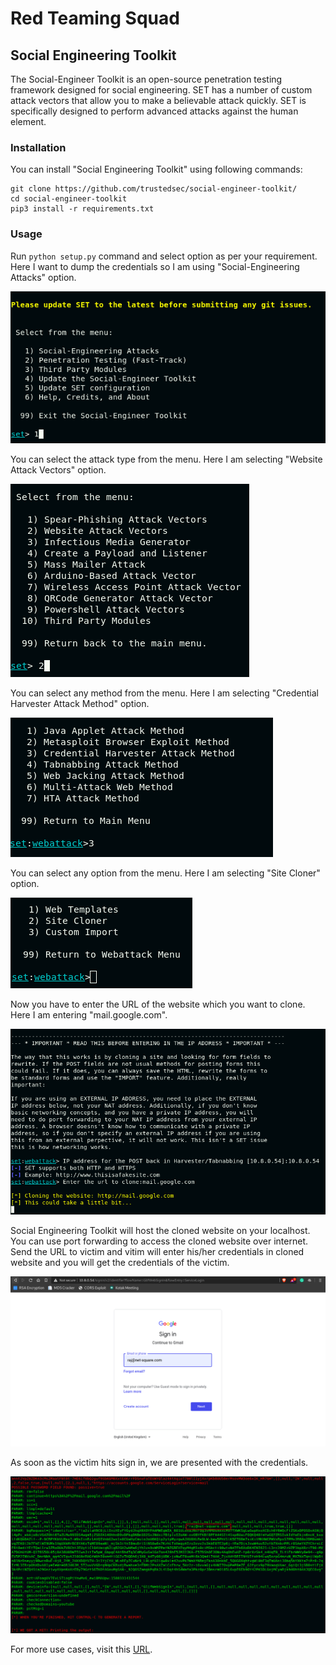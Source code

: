 # Red Teaming Squad


## Social Engineering Toolkit

The Social-Engineer Toolkit is an open-source penetration testing framework designed for social engineering. SET has a number of custom attack vectors that allow you to make a believable attack quickly. SET is specifically designed to perform advanced attacks against the human element.


### Installation

You can install "Social Engineering Toolkit" using following commands:

```
git clone https://github.com/trustedsec/social-engineer-toolkit/
cd social-engineer-toolkit
pip3 install -r requirements.txt
```

### Usage

Run ```python setup.py``` command and select option as per your requirement. Here I want to dump the credentials so I am using "Social-Engineering Attacks" option.

<kbd>![](Social_Engineering_Toolkit/01.png)</kbd>

You can select the attack type from the menu. Here I am selecting "Website Attack Vectors" option.

<kbd>![](Social_Engineering_Toolkit/2.png)</kbd>

You can select any method from the menu. Here I am selecting "Credential Harvester Attack Method" option.

<kbd>![](Social_Engineering_Toolkit/3.png)</kbd>

You can select any option from the menu. Here I am selecting "Site Cloner" option.

<kbd>![](Social_Engineering_Toolkit/4.png)</kbd>

Now you have to enter the URL of the website which you want to clone. Here I am entering "mail.google.com".

<kbd>![](Social_Engineering_Toolkit/5.png)</kbd>

Social Engineering Toolkit will host the cloned website on your localhost. You can use port forwarding to access the cloned website over internet. Send the URL to victim and vitim will enter his/her credentials in cloned website and you will get the credentials of the victim.

<kbd>![](Social_Engineering_Toolkit/6.png)</kbd>

As soon as the victim hits sign in, we are presented with the credentials.

<kbd>![](Social_Engineering_Toolkit/7.png)</kbd>

For more use cases, visit this [URL](https://github.com/trustedsec/social-engineer-toolkit/raw/master/readme/User_Manual.pdf).
